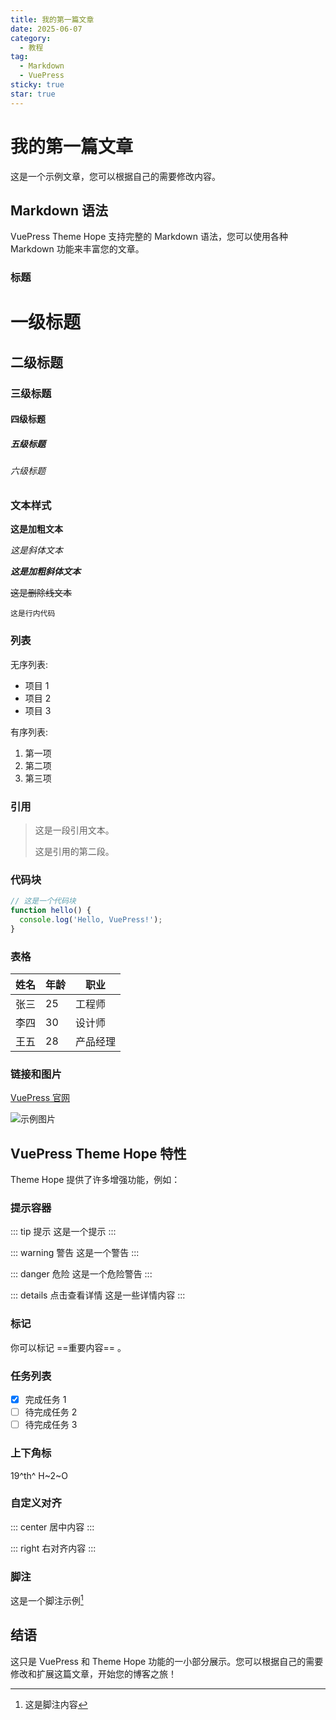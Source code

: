 ```yaml
---
title: 我的第一篇文章
date: 2025-06-07
category:
  - 教程
tag:
  - Markdown
  - VuePress
sticky: true
star: true
---
```


# 我的第一篇文章

这是一个示例文章，您可以根据自己的需要修改内容。

<!-- more -->

## Markdown 语法

VuePress Theme Hope 支持完整的 Markdown 语法，您可以使用各种 Markdown 功能来丰富您的文章。

### 标题

# 一级标题
## 二级标题
### 三级标题
#### 四级标题
##### 五级标题
###### 六级标题

### 文本样式

**这是加粗文本**

*这是斜体文本*

***这是加粗斜体文本***

~~这是删除线文本~~

`这是行内代码`

### 列表

无序列表:
- 项目 1
- 项目 2
- 项目 3

有序列表:
1. 第一项
2. 第二项
3. 第三项

### 引用

> 这是一段引用文本。
> 
> 这是引用的第二段。

### 代码块

```javascript
// 这是一个代码块
function hello() {
  console.log('Hello, VuePress!');
}
```

### 表格

| 姓名 | 年龄 | 职业 |
| ---- | ---- | ---- |
| 张三 | 25 | 工程师 |
| 李四 | 30 | 设计师 |
| 王五 | 28 | 产品经理 |

### 链接和图片

[VuePress 官网](https://v2.vuepress.vuejs.org/)

![示例图片](https://theme-hope-assets.vuejs.press/logo.svg)

## VuePress Theme Hope 特性

Theme Hope 提供了许多增强功能，例如：

### 提示容器

::: tip 提示
这是一个提示
:::

::: warning 警告
这是一个警告
:::

::: danger 危险
这是一个危险警告
:::

::: details 点击查看详情
这是一些详情内容
:::

### 标记

你可以标记 ==重要内容== 。

### 任务列表

- [x] 完成任务 1
- [ ] 待完成任务 2
- [ ] 待完成任务 3

### 上下角标

19^th^ H~2~O

### 自定义对齐

::: center
居中内容
:::

::: right
右对齐内容
:::

### 脚注

这是一个脚注示例[^1]

[^1]: 这是脚注内容

## 结语

这只是 VuePress 和 Theme Hope 功能的一小部分展示。您可以根据自己的需要修改和扩展这篇文章，开始您的博客之旅！
